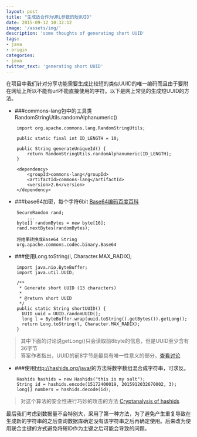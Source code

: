 ```yaml
---
layout: post
title: "生成适合作为URL参数的短UUID"
date: 2015-09-12 10:32:12
image: '/assets/img/'
description: 'some thoughts of generating short UUID'
tags:
- java 
- origin 
categories:
- java
twitter_text: 'generating short UUID'
---
```



在项目中我们针对分享功能需要生成比较短的类似UUID的唯一编码而且由于要附在网址上所以不能有url不能直接使用的字符。以下是网上常见的生成短UUID的方法。

+ ###commons-lang包中的工具类RandomStringUtils.randomAlphanumeric()
```
	import org.apache.commons.lang.RandomStringUtils;

	public static final int ID_LENGTH = 10;

	public String generateUniqueId() {
		return RandomStringUtils.randomAlphanumeric(ID_LENGTH);
	}
```
```
	<dependency>
	    <groupId>commons-lang</groupId>
	    <artifactId>commons-lang</artifactId>
	    <version>2.6</version>
	</dependency>
```


+ ###base64加密，每个字符6bit [Base64编码百度百科][baidu link]
```
	SecureRandom rand;
	    ...
	byte[] randomBytes = new byte[16];
	rand.nextBytes(randomBytes);

	将结果转换成Base64 String
	org.apache.commons.codec.binary.Base64
```

+ ###使用Long.toString(l, Character.MAX_RADIX);
```
	import java.nio.ByteBuffer;
	import java.util.UUID;

	/**
	 * Generate short UUID (13 characters)
	 * 
	 * @return short UUID
	 */
	public static String shortUUID() {
	  UUID uuid = UUID.randomUUID();
	  long l = ByteBuffer.wrap(uuid.toString().getBytes()).getLong();
	  return Long.toString(l, Character.MAX_RADIX);
	}
```
> 其中下面的讨论说getLong()只会读取前8byte的信息，但是UUID至少含有36字节  
> 答案作者指出，UUID的前8字节是最具有唯一性意义的部分。[查看讨论][]


+ ###使用<http://hashids.org/java/>的方法将数字数组混合成字符串，可求反。
```
	Hashids hashids = new Hashids("this is my salt");
	String id = hashids.encode(15172400019, 2015912032670002, 3);
	long[] numbers = hashids.decode(id);
```
> 对这个算法的安全性进行巧妙的攻击的方法 [Cryptanalysis of hashids][]

最后我们考虑到数据量不会特别大，采用了第一种方法，为了避免产生重复导致在生成新的字符串的之后查询数据库确定没有该字符串之后再确定使用。后来改为使用联合主键的方式避免将短ID作为主键之后可能会导致的问题。


[Cryptanalysis of hashids]: http://carnage.github.io/2015/08/cryptanalysis-of-hashids/
[查看讨论]: http://stackoverflow.com/a/17183247
[baidu link]:http://baike.baidu.com/link?url=joT8cxF3BngDOj32T78i0zVwmD0AWWBGRi7PEKH6DdrlV2QbAyVmGwgo-sFljCutfLvQGuue21ABwBoOtVM6iq
